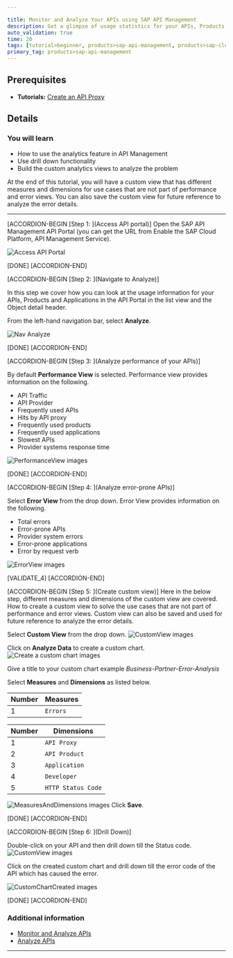 ```yaml
---

title: Monitor and Analyze Your APIs using SAP API Management
description: Get a glimpse of usage statistics for your APIs, Products and Applications using SAP API Management
auto_validation: true
time: 20
tags: [tutorial>beginner, products>sap-api-management, products>sap-cloud-platform]
primary_tag: products>sap-api-management
---
```


## Prerequisites
 - **Tutorials:** [Create an API Proxy](https://developers.sap.com/tutorials/hcp-apim-create-api.html)

## Details
### You will learn
  - How to use the analytics feature in API Management
  - Use drill down functionality
  - Build the custom analytics views to analyze the problem

At the end of this tutorial, you will have a custom view that has different measures and dimensions for use cases that are not part of performance and error views. You can also save the custom view for future reference to analyze the error details.

---

[ACCORDION-BEGIN [Step 1: ](Access API portal)]
Open the SAP API Management API Portal (you can get the URL from Enable the SAP Cloud Platform, API Management Service).

![Access API Portal](01-access_api_portal.png)

[DONE]
[ACCORDION-END]

[ACCORDION-BEGIN [Step 2: ](Navigate to Analyze)]

In this step we cover how you can look at the usage information for your APIs, Products and Applications in the API Portal in the list view and the Object detail header.

From the left-hand navigation bar, select **Analyze**.

![Nav Analyze](02-NavAnalyze.png)

[DONE]
[ACCORDION-END]


[ACCORDION-BEGIN [Step 3: ](Analyze performance of your APIs)]

By default **Performance View** is selected. Performance view provides information on the following.

- API Traffic
- API Provider
- Frequently used APIs
- Hits by API proxy
- Frequently used products
- Frequently used applications
- Slowest APIs
- Provider systems response time

![PerformanceView images](03-PerformanceView.png)

[DONE]
[ACCORDION-END]

[ACCORDION-BEGIN [Step 4: ](Analyze error-prone APIs)]

Select **Error View** from the drop down. Error View provides information on the following.

 - Total errors
 - Error-prone APIs
 - Provider system errors
 - Error-prone applications
 - Error by request verb

![ErrorView images](04-ErrorView.png)

[VALIDATE_4]
[ACCORDION-END]

[ACCORDION-BEGIN [Step 5: ](Create custom view)]
Here in the below step, different measures and dimensions of the custom view are covered. How to create a custom view to solve the use cases that are not part of performance and error views. Custom view can also be saved and used for future reference to analyze the error details.

Select **Custom View** from the drop down.
![CustomView images](05-CustomView.png)

Click on **Analyze Data** to create a custom chart.
![Create a custom chart images](06-CreateCustomChart.png)

Give a title to your custom chart example *Business-Partner-Error-Analysis*

Select **Measures** and **Dimensions** as listed below.

**Number** | **Measures**
---- | ----
1 |`Errors`

**Number** | **Dimensions**
---- | ----
1 |`API Proxy`
2 |`API Product`
3 |`Application`
4 |`Developer`
5 |`HTTP Status Code`
![MeasuresAndDimensions images](07-MeasuresAndDimensions.png)
Click **Save**.

[DONE]
[ACCORDION-END]

[ACCORDION-BEGIN [Step 6: ](Drill Down)]

Double-click on your API and then drill down till the Status code.
![CustomView images](08-CustomView.png)

Click on the created custom chart and drill down till the error code of the API which has caused the error.

![CustomChartCreated images](09-CustomChartCreated.png)

[DONE]
[ACCORDION-END]

### Additional information
- [Monitor and Analyze APIs](https://blogs.sap.com/2017/07/04/sap-cloud-platform-api-management-analytics-and-drill-down/)
- [Analyze APIs](https://help.sap.com/viewer/66d066d903c2473f81ec33acfe2ccdb4/Cloud/en-US/7712c611015045afb47d7c244fffee63.html)

---
